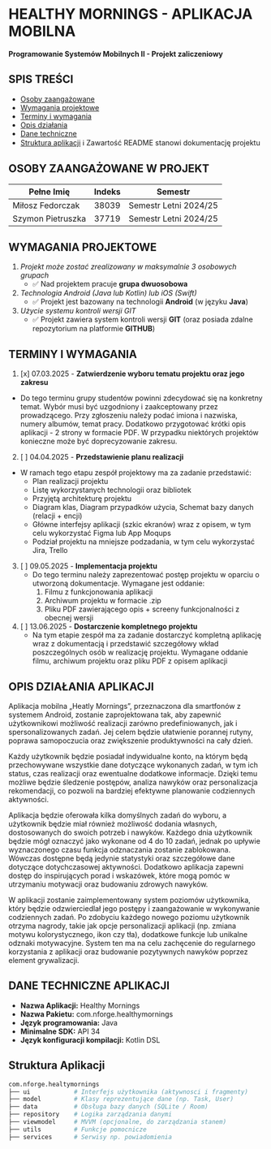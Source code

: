# HEALTHY MORNINGS - APLIKACJA MOBILNA
**Programowanie Systemów Mobilnych II - Projekt zaliczeniowy**

## SPIS TREŚCI
- [Osoby zaangażowane](#autorzy)
- [Wymagania projektowe](#wymagania)
- [Terminy i wymagania](#terminy)
- [Opis działania](#opis)
- [Dane techniczne](#dane)
- [Struktura aplikacji](#struktura)
ℹ️ Zawartość README stanowi dokumentację projektu

<a id="autorzy"></a>
## OSOBY ZAANGAŻOWANE W PROJEKT
| Pełne Imię        | Indeks | Semestr               |
|-------------------|--------|-----------------------|
| Miłosz Fedorczak  | 38039  | Semestr Letni 2024/25 |
| Szymon Pietruszka | 37719  | Semestr Letni 2024/25 |

<a id="wymagania"></a>
## WYMAGANIA PROJEKTOWE
1. *Projekt może zostać zrealizowany w maksymalnie 3 osobowych grupach*
    * ✅ Nad projektem pracuje **grupa dwuosobowa**
2. *Technologia Android (Java lub Kotlin) lub iOS (Swift)*
    * ✅ Projekt jest bazowany na technologii **Android** (w języku **Java**)
3. *Użycie systemu kontroli wersji GIT*
    * ✅ Projekt zawiera system kontroli wersji **GIT** (oraz posiada zdalne repozytorium na platformie **GITHUB**)

<a id="terminy"></a>
## TERMINY I WYMAGANIA
1. [x] 07.03.2025 - **Zatwierdzenie wyboru tematu projektu oraz jego zakresu**
* Do tego terminu grupy studentów powinni zdecydować się na konkretny temat. Wybór musi być uzgodniony i zaakceptowany przez prowadzącego. Przy zgłoszeniu należy podać imiona i nazwiska, numery albumów, temat pracy. Dodatkowo przygotować krótki opis aplikacji - 2 strony w formacie PDF. W przypadku niektórych projektów konieczne może być doprecyzowanie zakresu.
2. [ ] 04.04.2025 - **Przedstawienie planu realizacji**
  * W ramach tego etapu zespół projektowy ma za zadanie przedstawić:
    - Plan realizacji projektu
    - Listę wykorzystanych technologii oraz bibliotek
    - Przyjętą architekturę projektu
    - Diagram klas, Diagram przypadków użycia, Schemat bazy danych (relacji + encji)
    - Główne interfejsy aplikacji (szkic ekranów) wraz z opisem, w tym celu wykorzystać Figma lub App Moqups
    - Podział projektu na mniejsze podzadania, w tym celu wykorzystać Jira, Trello
3. [ ] 09.05.2025 - **Implementacja projektu**
   * Do tego terminu należy zaprezentować postęp projektu w oparciu o utworzoną dokumentacje. Wymagane jest oddanie:
     1. Filmu z funkcjonowania aplikacji
     2. Archiwum projektu w formacie .zip
     3. Pliku PDF zawierającego opis + screeny funkcjonalności z obecnej wersji
4. [ ] 13.06.2025 - **Dostarczenie kompletnego projektu**
   * Na tym etapie zespół ma za zadanie dostarczyć kompletną aplikację wraz z dokumentacją i przedstawić szczegółowy wkład poszczególnych osób w realizację projektu. Wymagane oddanie filmu, archiwum projektu oraz pliku PDF z opisem aplikacji

<a id="opis"></a>
## OPIS DZIAŁANIA APLIKACJI
Aplikacja mobilna „Heatly Mornings”, przeznaczona dla smartfonów z systemem Android,
zostanie zaprojektowana tak, aby zapewnić użytkownikowi możliwość realizacji zarówno
predefiniowanych, jak i spersonalizowanych zadań. Jej celem będzie ułatwienie porannej rutyny,
poprawa samopoczucia oraz zwiększenie produktywności na cały dzień.

Każdy użytkownik będzie posiadał indywidualne konto, na którym będą przechowywane
wszystkie dane dotyczące wykonanych zadań, w tym ich status, czas realizacji oraz ewentualne
dodatkowe informacje. Dzięki temu możliwe będzie śledzenie postępów, analiza nawyków oraz
personalizacja rekomendacji, co pozwoli na bardziej efektywne planowanie codziennych
aktywności.

Aplikacja będzie oferowała kilka domyślnych zadań do wyboru, a użytkownik będzie miał
również możliwość dodania własnych, dostosowanych do swoich potrzeb i nawyków. Każdego dnia
użytkownik będzie mógł oznaczyć jako wykonane od 4 do 10 zadań, jednak po upływie
wyznaczonego czasu funkcja odznaczania zostanie zablokowana. Wówczas dostępne będą jedynie
statystyki oraz szczegółowe dane dotyczące dotychczasowej aktywności. Dodatkowo aplikacja
zapewni dostęp do inspirujących porad i wskazówek, które mogą pomóc w utrzymaniu motywacji
oraz budowaniu zdrowych nawyków.

W aplikacji zostanie zaimplementowany system poziomów użytkownika, który będzie
odzwierciedlał jego postępy i zaangażowanie w wykonywanie codziennych zadań. Po zdobyciu
każdego nowego poziomu użytkownik otrzyma nagrody, takie jak opcje personalizacji aplikacji (np.
zmiana motywu kolorystycznego, ikon czy tła), dodatkowe funkcje lub unikalne odznaki
motywacyjne. System ten ma na celu zachęcenie do regularnego korzystania z aplikacji oraz
budowanie pozytywnych nawyków poprzez element grywalizacji.

<a id="dane"></a>
## DANE TECHNICZNE APLIKACJI
- **Nazwa Aplikacji:** Healthy Mornings
- **Nazwa Pakietu:** com.nforge.healthymornings
- **Język programowania:** Java
- **Minimalne SDK:** API 34
- **Język konfiguracji kompilacji:** Kotlin DSL

<a id="struktura"></a>
## Struktura Aplikacji
```bash
com.nforge.healtymornings
├── ui            # Interfejs użytkownika (aktywnosci i fragmenty)
├── model         # Klasy reprezentujące dane (np. Task, User)
├── data          # Obsługa bazy danych (SQLite / Room)
├── repository    # Logika zarządzania danymi
├── viewmodel     # MVVM (opcjonalne, do zarządzania stanem)
├── utils         # Funkcje pomocnicze
├── services      # Serwisy np. powiadomienia
```